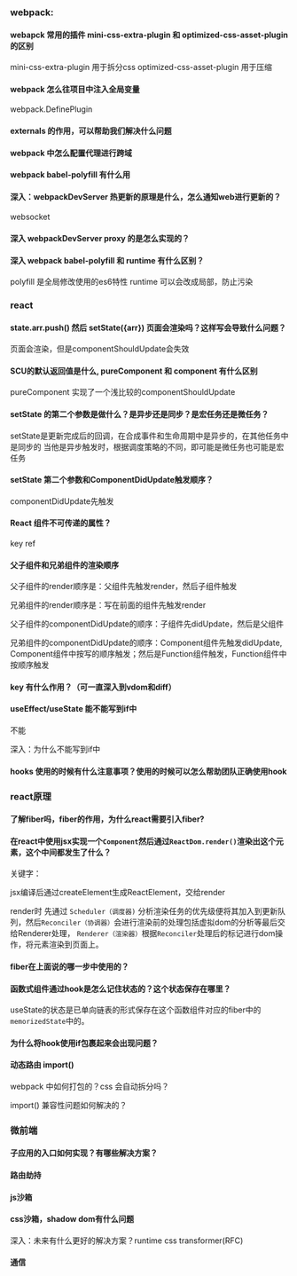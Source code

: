 
### webpack: 

#### webapck 常用的插件 mini-css-extra-plugin 和 optimized-css-asset-plugin 的区别

mini-css-extra-plugin 用于拆分css
optimized-css-asset-plugin 用于压缩

#### webpack 怎么往项目中注入全局变量

webpack.DefinePlugin

#### externals 的作用，可以帮助我们解决什么问题

#### webpack 中怎么配置代理进行跨域

#### webpack babel-polyfill 有什么用

#### 深入：webpackDevServer 热更新的原理是什么，怎么通知web进行更新的？

websocket

#### 深入 webpackDevServer proxy 的是怎么实现的？


#### 深入 webpack babel-polyfill 和 runtime 有什么区别？

polyfill 是全局修改使用的es6特性
runtime 可以会改成局部，防止污染

### react

#### state.arr.push() 然后 setState({arr}) 页面会渲染吗？这样写会导致什么问题？
页面会渲染，但是componentShouldUpdate会失效 


#### SCU的默认返回值是什么, pureComponent 和 component 有什么区别
pureComponent 实现了一个浅比较的componentShouldUpdate

#### setState 的第二个参数是做什么？是异步还是同步？是宏任务还是微任务？

setState是更新完成后的回调，在合成事件和生命周期中是异步的，在其他任务中是同步的
当他是异步触发时，根据调度策略的不同，即可能是微任务也可能是宏任务

#### setState 第二个参数和ComponentDidUpdate触发顺序？

componentDidUpdate先触发

#### React 组件不可传递的属性？

key ref

#### 父子组件和兄弟组件的渲染顺序

父子组件的render顺序是：父组件先触发render，然后子组件触发

兄弟组件的render顺序是：写在前面的组件先触发render

父子组件的componentDidUpdate的顺序：子组件先didUpdate，然后是父组件

兄弟组件的componentDidUpdate的顺序：Component组件先触发didUpdate, Component组件中按写的顺序触发；然后是Function组件触发，Function组件中按顺序触发

#### key 有什么作用？（可一直深入到vdom和diff）

#### useEffect/useState 能不能写到if中

不能

深入：为什么不能写到if中

#### hooks 使用的时候有什么注意事项？使用的时候可以怎么帮助团队正确使用hook

### react原理

#### 了解fiber吗，fiber的作用，为什么react需要引入fiber?

#### 在react中使用jsx实现一个`Component`然后通过`ReactDom.render()`渲染出这个元素，这个中间都发生了什么？
关键字： 

jsx编译后通过createElement生成ReactElement，交给render

render时 先通过 `Scheduler（调度器)` 分析渲染任务的优先级便将其加入到更新队列，然后`Reconciler（协调器）`会进行渲染前的处理包括虚拟dom的分析等最后交给Renderer处理， `Renderer（渲染器）`根据`Reconciler`处理后的标记进行dom操作，将元素渲染到页面上。

#### fiber在上面说的哪一步中使用的？

#### 函数式组件通过hook是怎么记住状态的？这个状态保存在哪里？

useState的状态是已单向链表的形式保存在这个函数组件对应的fiber中的`memorizedState`中的。

#### 为什么将hook使用if包裹起来会出现问题？

#### 动态路由 import()

webpack 中如何打包的？css 会自动拆分吗？

import() 兼容性问题如何解决的？


### 微前端

#### 子应用的入口如何实现？有哪些解决方案？

#### 路由劫持

#### js沙箱

#### css沙箱，shadow dom有什么问题

深入：未来有什么更好的解决方案？runtime css transformer(RFC) 

#### 通信



